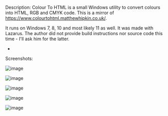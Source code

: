 Description: Colour To HTML is a small Windows utility to convert colours into HTML, RGB and CMYK code. This is a mirror of https://www.colourtohtml.matthewhipkin.co.uk/.

It runs on Windows 7, 8, 10 and most likely 11 as well. It was made with Lazarus. The author did not provide build instructions nor source code this time - I'll ask him for the latter.

-

Screenshots:

![image](https://github.com/cyberhardt/colourtohtml/assets/107224222/cf70b3a4-3f88-4ecd-a382-6e83da34f008)

![image](https://github.com/cyberhardt/colourtohtml/assets/107224222/73d60338-49d3-4dce-b935-0e2827505f77)

![image](https://github.com/cyberhardt/colourtohtml/assets/107224222/8efaf676-130a-4e69-921d-7037046953d0)

![image](https://github.com/cyberhardt/colourtohtml/assets/107224222/1a20031b-9074-4f4d-9e6d-114a721cbe7b)

![image](https://github.com/cyberhardt/colourtohtml/assets/107224222/f6d1d616-034b-41ae-b9ad-0ed2116860b1)

